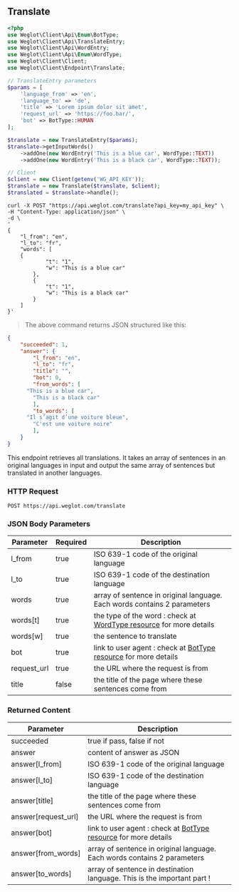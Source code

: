 ## Translate

```php
<?php
use Weglot\Client\Api\Enum\BotType;
use Weglot\Client\Api\TranslateEntry;
use Weglot\Client\Api\WordEntry;
use Weglot\Client\Api\Enum\WordType;
use Weglot\Client\Client;
use Weglot\Client\Endpoint\Translate;

// TranslateEntry parameters
$params = [
    'language_from' => 'en',
    'language_to' => 'de',
    'title' => 'Lorem ipsum dolor sit amet',
    'request_url' => 'https://foo.bar/',
    'bot' => BotType::HUMAN
];

$translate = new TranslateEntry($params);
$translate->getInputWords()
    ->addOne(new WordEntry('This is a blue car', WordType::TEXT))
    ->addOne(new WordEntry('This is a black car', WordType::TEXT));

// Client
$client = new Client(getenv('WG_API_KEY'));
$translate = new Translate($translate, $client);
$translated = $translate->handle();
```

```shell
curl -X POST "https://api.weglot.com/translate?api_key=my_api_key" \
-H "Content-Type: application/json" \
-d \
'
{
	"l_from": "en",
	"l_to": "fr",
	"words": [
    {
			"t": "1",
			"w": "This is a blue car"
		},
		{
			"t": "1",
			"w": "This is a black car"
		}
	]
}'
```

> The above command returns JSON structured like this:

```json
{
	"succeeded": 1,
	"answer": {
		"l_from": "en",
		"l_to": "fr",
		"title": "",
		"bot": 0,
		"from_words": [
      "This is a blue car",
  		"This is a black car"
		],
		"to_words": [  
      "Il s’agit d’une voiture bleue",
  		"C'est une voiture noire"
		],
	}
}
```

This endpoint retrieves all translations. It takes an array of sentences in an original languages in input and output the same array of sentences but translated in another languages.

### HTTP Request

`POST https://api.weglot.com/translate`

### JSON Body Parameters

Parameter | Required | Description
--------- | -------- | -----------
l_from | true | ISO 639-1 code of the original language
l_to | true | ISO 639-1 code of the destination language
words | true | array of sentence in original language. Each words contains 2 parameters 
words\[t\] | true | the type of the word : check at [WordType resource](#wordtype) for more details
words\[w\] | true | the sentence to translate
bot | true | link to user agent : check at [BotType resource](#bottype) for more details
request_url | true | the URL where the request is from
title | false | the title of the page where these sentences come from

### Returned Content

Parameter  | Description
--------- | -----------
succeeded | true if pass, false if not
answer | content of answer as JSON
answer\[l_from\] | ISO 639-1 code of the original language
answer\[l_to\] | ISO 639-1 code of the destination language
answer\[title\] | the title of the page where these sentences come from
answer\[request_url\] | the URL where the request is from
answer\[bot\] | link to user agent : check at [BotType resource](#bottype) for more details
answer\[from_words\] | array of sentence in original language. Each words contains 2 parameters 
answer\[to_words\] | array of sentence in destination language. This is the important part !